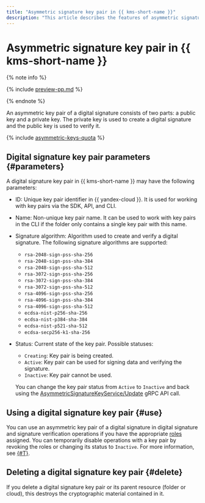 ```yaml
---
title: "Asymmetric signature key pair in {{ kms-short-name }}"
description: "This article describes the features of asymmetric signature key pairs in {{ kms-short-name }}."
---
```


# Asymmetric signature key pair in {{ kms-short-name }}

{% note info %}

{% include [preview-pp.md](../../_includes/preview-pp.md) %}

{% endnote %}

An asymmetric key pair of a digital signature consists of two parts: a public key and a private key. The private key is used to create a digital signature and the public key is used to verify it.

{% include [asymmetric-keys-quota](../../_includes/kms/asymmetric-keys-quota.md) %}

## Digital signature key pair parameters {#parameters}

A digital signature key pair in {{ kms-short-name }} may have the following parameters:
* ID: Unique key pair identifier in {{ yandex-cloud }}. It is used for working with key pairs via the SDK, API, and CLI.
* Name: Non-unique key pair name. It can be used to work with key pairs in the CLI if the folder only contains a single key pair with this name.
* Signature algorithm: Algorithm used to create and verify a digital signature. The following signature algorithms are supported:

    * `rsa-2048-sign-pss-sha-256`
    * `rsa-2048-sign-pss-sha-384`
    * `rsa-2048-sign-pss-sha-512`
    * `rsa-3072-sign-pss-sha-256`
    * `rsa-3072-sign-pss-sha-384`
    * `rsa-3072-sign-pss-sha-512`
    * `rsa-4096-sign-pss-sha-256`
    * `rsa-4096-sign-pss-sha-384`
    * `rsa-4096-sign-pss-sha-512`
    * `ecdsa-nist-p256-sha-256`
    * `ecdsa-nist-p384-sha-384`
    * `ecdsa-nist-p521-sha-512`
    * `ecdsa-secp256-k1-sha-256`

* Status: Current state of the key pair. Possible statuses:
    * `Creating`: Key pair is being created.
    * `Active`: Key pair can be used for signing data and verifying the signature.
    * `Inactive`: Key pair cannot be used.

    You can change the key pair status from `Active` to `Inactive` and back using the [AsymmetricSignatureKeyService/Update](../api-ref/grpc/asymmetric_signature_key_service.md#Update) gRPC API call.

## Using a digital signature key pair {#use}

You can use an asymmetric key pair of a digital signature in digital signature and signature verification operations if you have the appropriate [roles](../security/index.md#roles-list) assigned. You can temporarily disable operations with a key pair by revoking the roles or changing its status to `Inactive`. For more information, see [{#T}](../security/index.md).

## Deleting a digital signature key pair {#delete}

If you delete a digital signature key pair or its parent resource (folder or cloud), this destroys the cryptographic material contained in it.
